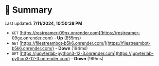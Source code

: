 # 📖 Summary
Last updated: **7/11/2024, 10:50:38 PM**

- `GET` [https://restreamer-09gx.onrender.com](https://restreamer-09gx.onrender.com) - **Up** (855ms)
- `GET` [https://filestreambot-b5k6.onrender.com/](https://filestreambot-b5k6.onrender.com/) - **Down** (194ms)
- `GET` [https://jupyterlab-python3-12-3.onrender.com](https://jupyterlab-python3-12-3.onrender.com) - **Down** (169ms)

